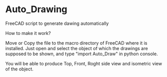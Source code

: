 # Auto_Drawing
FreeCAD script to generate dawing automatically

How to make it work?

Move or Copy the file to the macro directory of FreeCAD where it is installed.
Just open and select the object of which the drawings are supposed to be shown, and type "import Auto_Draw" in python console.

You will be able to produce Top, Front, Roght side view and isometric view of the object.

